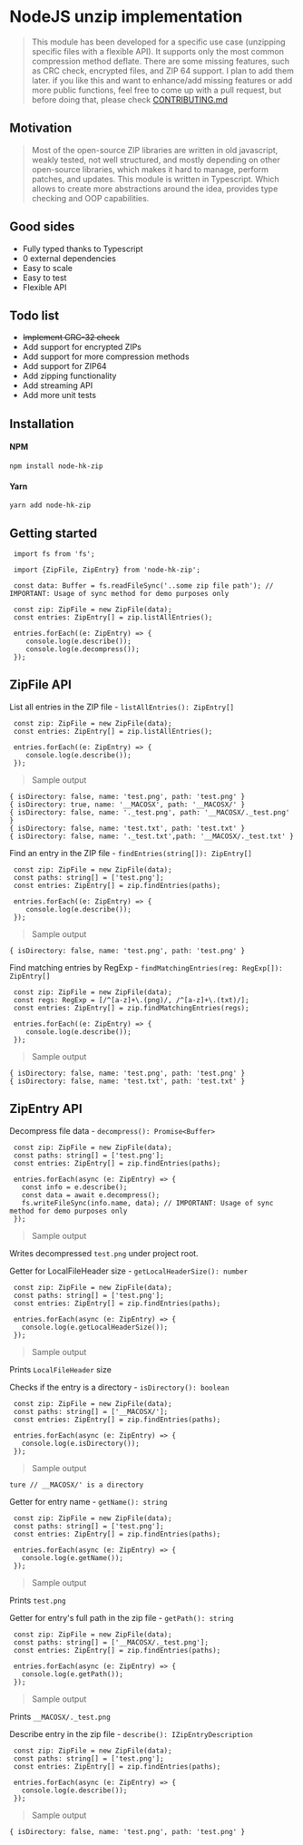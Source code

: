 # NodeJS unzip implementation

> This module has been developed for a specific use case (unzipping specific files with a flexible API). It supports only the most common compression method deflate. There are some missing features, such as CRC check, encrypted files, and ZIP 64 support. I plan to add them later. if you like this and want to enhance/add missing features or add more public functions, feel free to come up with a pull request, but before doing that, please check [CONTRIBUTING.md](https://github.com/hackash/node-hk-zip/blob/master/.github/CONTRIBUTING.md)


## Motivation 

> Most of the open-source ZIP libraries are written in old javascript, weakly tested, not well structured, and mostly depending on other open-source libraries, which makes it hard to manage, perform patches, and updates. This module is written in Typescript. Which allows to create more abstractions around the idea, provides type checking and OOP capabilities.


## Good sides 

- Fully typed thanks to Typescript 
- 0 external dependencies 
- Easy to scale 
- Easy to test 
- Flexible API

## Todo list

- ~~Implement CRC-32 check~~
- Add support for encrypted ZIPs  
- Add support for more compression methods  
- Add support for ZIP64 
- Add zipping functionality 
- Add streaming API 
- Add more unit tests

  
## Installation 

#### NPM 

```npm install node-hk-zip```

#### Yarn

```yarn add node-hk-zip``` 


## Getting started

``` 
 import fs from 'fs';
 
 import {ZipFile, ZipEntry} from 'node-hk-zip';
 
 const data: Buffer = fs.readFileSync('..some zip file path'); // IMPORTANT: Usage of sync method for demo purposes only
 
 const zip: ZipFile = new ZipFile(data);
 const entries: ZipEntry[] = zip.listAllEntries();
 
 entries.forEach((e: ZipEntry) => {
    console.log(e.describe());
    console.log(e.decompress());
 });
```

## ZipFile API

List all entries in the ZIP file - `listAllEntries(): ZipEntry[]` 


``` 
 const zip: ZipFile = new ZipFile(data);
 const entries: ZipEntry[] = zip.listAllEntries();
 
 entries.forEach((e: ZipEntry) => {
    console.log(e.describe());
 });
```

> Sample output

```
{ isDirectory: false, name: 'test.png', path: 'test.png' }
{ isDirectory: true, name: '__MACOSX', path: '__MACOSX/' }
{ isDirectory: false, name: '._test.png', path: '__MACOSX/._test.png' }
{ isDirectory: false, name: 'test.txt', path: 'test.txt' }
{ isDirectory: false, name: '._test.txt',path: '__MACOSX/._test.txt' }
```

Find an entry in the ZIP file - `findEntries(string[]): ZipEntry[]` 


``` 
 const zip: ZipFile = new ZipFile(data);
 const paths: string[] = ['test.png'];
 const entries: ZipEntry[] = zip.findEntries(paths);
 
 entries.forEach((e: ZipEntry) => {
    console.log(e.describe());
 });
```

> Sample output

```
{ isDirectory: false, name: 'test.png', path: 'test.png' }
```

Find matching entries by RegExp - `findMatchingEntries(reg: RegExp[]): ZipEntry[]` 


``` 
 const zip: ZipFile = new ZipFile(data);
 const regs: RegExp = [/^[a-z]+\.(png)/, /^[a-z]+\.(txt)/];
 const entries: ZipEntry[] = zip.findMatchingEntries(regs);
 
 entries.forEach((e: ZipEntry) => {
    console.log(e.describe());
 });
```

> Sample output

```
{ isDirectory: false, name: 'test.png', path: 'test.png' }
{ isDirectory: false, name: 'test.txt', path: 'test.txt' }
```

## ZipEntry API

Decompress file data - `decompress(): Promise<Buffer>` 

``` 
 const zip: ZipFile = new ZipFile(data);
 const paths: string[] = ['test.png'];
 const entries: ZipEntry[] = zip.findEntries(paths);
 
 entries.forEach(async (e: ZipEntry) => {
   const info = e.describe();
   const data = await e.decompress();
   fs.writeFileSync(info.name, data); // IMPORTANT: Usage of sync method for demo purposes only
 });
```

> Sample output

Writes decompressed `test.png` under project root.  

Getter for LocalFileHeader size - `getLocalHeaderSize(): number` 

``` 
 const zip: ZipFile = new ZipFile(data);
 const paths: string[] = ['test.png'];
 const entries: ZipEntry[] = zip.findEntries(paths);
 
 entries.forEach(async (e: ZipEntry) => {
   console.log(e.getLocalHeaderSize());
 });
```

> Sample output

Prints `LocalFileHeader` size   


Checks if the entry is a directory - `isDirectory(): boolean` 

``` 
 const zip: ZipFile = new ZipFile(data);
 const paths: string[] = ['__MACOSX/'];
 const entries: ZipEntry[] = zip.findEntries(paths);
 
 entries.forEach(async (e: ZipEntry) => {
   console.log(e.isDirectory());
 });
```

> Sample output

`ture // __MACOSX/' is a directory`

Getter for entry name - `getName(): string` 

``` 
 const zip: ZipFile = new ZipFile(data);
 const paths: string[] = ['test.png'];
 const entries: ZipEntry[] = zip.findEntries(paths);
 
 entries.forEach(async (e: ZipEntry) => {
   console.log(e.getName());
 });
```

> Sample output

Prints `test.png`   

Getter for entry's full path in the zip file - `getPath(): string` 

```
 const zip: ZipFile = new ZipFile(data);
 const paths: string[] = ['__MACOSX/._test.png'];
 const entries: ZipEntry[] = zip.findEntries(paths);
 
 entries.forEach(async (e: ZipEntry) => {
   console.log(e.getPath());
 });
```

> Sample output

Prints `__MACOSX/._test.png`   

Describe entry in the zip file - `describe(): IZipEntryDescription` 

``` 
 const zip: ZipFile = new ZipFile(data);
 const paths: string[] = ['test.png'];
 const entries: ZipEntry[] = zip.findEntries(paths);
 
 entries.forEach(async (e: ZipEntry) => {
   console.log(e.describe());
 });
```

> Sample output

```
{ isDirectory: false, name: 'test.png', path: 'test.png' }
```








